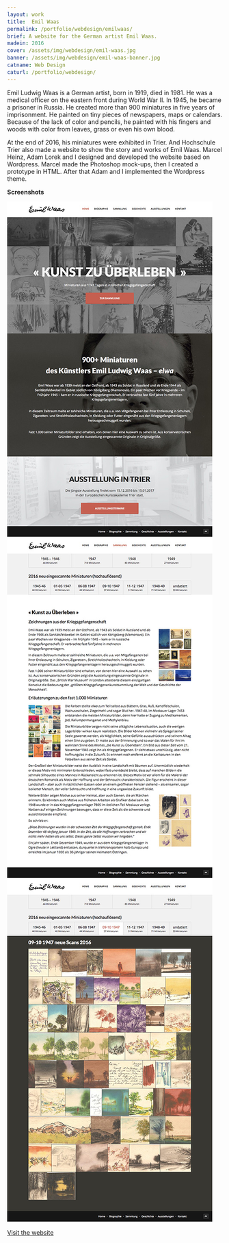 ```yaml
---
layout: work
title:  Emil Waas
permalink: /portfolio/webdesign/emilwaas/
brief: A website for the German artist Emil Waas.
madein: 2016
cover: /assets/img/webdesign/emil-waas.jpg
banner: /assets/img/webdesign/emil-waas-banner.jpg
catname: Web Design
caturl: /portfolio/webdesign/
---
```


Emil Ludwig Waas is a German artist, born in 1919, died in 1981.  He was a medical officer on the eastern front during World War II. In 1945, he became a prisoner in Russia. He created more than 900 miniatures in five years of imprisonment. He painted on tiny pieces of newspapers, maps or calendars. Because of the lack of color and pencils, he painted with his fingers and woods with color from leaves, grass or even his own blood.

At the end of 2016, his miniatures were exhibited in Trier. And Hochschule Trier also made a website to show the story and works of Emil Waas. Marcel Heinz, Adam Lorek and I designed and developed the website based on Wordpress. Marcel made the Photoshop mock-ups, then I created a prototype in HTML. After that Adam and I implemented the Wordpress theme.

**Screenshots**

<div class="img-wrapper clearfix">

  <div class="img-container">
    <a class="content swipebox" href="/assets/img/webdesign/content/elwa1.jpg" title="Screenshot: Homepage">
        <img src="/assets/img/webdesign/content/elwa1-small.jpg" alt="Screenshot: Homepage">
    </a>
  </div>

  <div class="img-container">
    <a class="content swipebox" href="/assets/img/webdesign/content/elwa2.jpg" title="Screenshot: Intro">
        <img src="/assets/img/webdesign/content/elwa2-small.jpg" alt="Screenshot: Intro">
    </a>
  </div>

  <div class="img-container">
    <a class="content swipebox" href="/assets/img/webdesign/content/elwa3.jpg" title="Screenshot: Gallery">
        <img src="/assets/img/webdesign/content/elwa3-small.jpg" alt="Screenshot: Gallery">
    </a>
  </div>

</div>

[Visit the website](http://emil-waas.de/)
